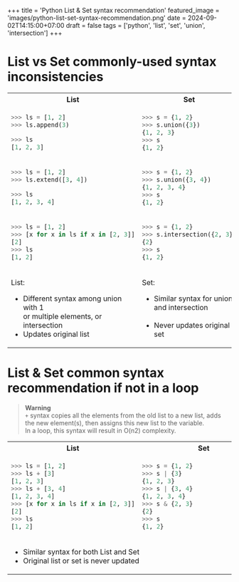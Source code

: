 +++
title = 'Python List & Set syntax recommendation'
featured_image = 'images/python-list-set-syntax-recommendation.png'
date = 2024-09-02T14:15:00+07:00
draft = false
tags = ['python', 'list', 'set', 'union', 'intersection']
+++
# List vs Set commonly-used syntax inconsistencies


<table>
<tr>
<th>List</th>
<th>Set</th>
</tr>
<tr>
<td>
  
```python
>>> ls = [1, 2]
>>> ls.append(3)

>>> ls
[1, 2, 3]
```
  
</td>
<td>

```python
>>> s = {1, 2}
>>> s.union({3})
{1, 2, 3}
>>> s
{1, 2}
```

</td>
</tr>
<tr>
<td>
  
```python
>>> ls = [1, 2]
>>> ls.extend([3, 4])

>>> ls
[1, 2, 3, 4]
```
  
</td>
<td>

```python
>>> s = {1, 2}
>>> s.union({3, 4})
{1, 2, 3, 4}
>>> s
{1, 2}
```

</td>
</tr>
<tr>
<td>
  
```python
>>> ls = [1, 2]
>>> [x for x in ls if x in [2, 3]]
[2]
>>> ls
[1, 2]
```
  
</td>
<td>

```python
>>> s = {1, 2}
>>> s.intersection({2, 3})
{2}
>>> s
{1, 2}
```

</td>
</tr>
<tr>
<td>

List:

* Different syntax among union with 1<br/>or multiple elements, or intersection
* Updates original list
  
</td>
<td>

Set:

* Similar syntax for union and intersection<br/>&nbsp;
* Never updates original set

</td>
</tr>
</table>


# List & Set common syntax recommendation if not in a loop

> **Warning**  
> `+` syntax copies all the elements from the old list to a new list, adds the new element(s), then assigns this new list to the variable.  
> In a loop, this syntax will result in O(n2) complexity.

<table>
<tr>
<th>List</th>
<th>Set</th>
</tr>
<tr>
<td>
  
```python
>>> ls = [1, 2]                   
>>> ls + [3]
[1, 2, 3]
>>> ls + [3, 4]
[1, 2, 3, 4]
>>> [x for x in ls if x in [2, 3]]
[2]
>>> ls
[1, 2]
```
  
</td>
<td>

```python
>>> s = {1, 2}                    
>>> s | {3}
{1, 2, 3}
>>> s | {3, 4}
{1, 2, 3, 4}
>>> s & {2, 3}
{2}
>>> s
{1, 2}
```

</td>
</tr>
<tr>
<td colspan="2">

* Similar syntax for both List and Set
* Original list or set is never updated

</td>
</tr>
</table>